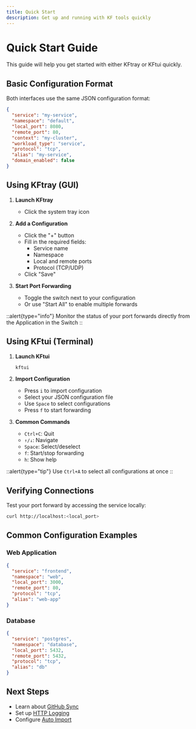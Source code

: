 ```yaml
---
title: Quick Start
description: Get up and running with KF tools quickly
---
```


# Quick Start Guide

This guide will help you get started with either KFtray or KFtui quickly.

## Basic Configuration Format

Both interfaces use the same JSON configuration format:

```json
{
  "service": "my-service",
  "namespace": "default",
  "local_port": 8080,
  "remote_port": 80,
  "context": "my-cluster",
  "workload_type": "service",
  "protocol": "tcp",
  "alias": "my-service",
  "domain_enabled": false
}
```

## Using KFtray (GUI)

1. **Launch KFtray**
   - Click the system tray icon

2. **Add a Configuration**
   - Click the "+" button
   - Fill in the required fields:
     - Service name
     - Namespace
     - Local and remote ports
     - Protocol (TCP/UDP)
   - Click "Save"

3. **Start Port Forwarding**
   - Toggle the switch next to your configuration
   - Or use "Start All" to enable multiple forwards

::alert{type="info"}
Monitor the status of your port forwards directly from the Application in the Switch
::

## Using KFtui (Terminal)

1. **Launch KFtui**
   ```bash
   kftui
   ```

2. **Import Configuration**
   - Press `i` to import configuration
   - Select your JSON configuration file
   - Use `Space` to select configurations
   - Press `f` to start forwarding

3. **Common Commands**
   - `Ctrl+C`: Quit
   - `↑/↓`: Navigate
   - `Space`: Select/deselect
   - `f`: Start/stop forwarding
   - `h`: Show help

::alert{type="tip"}
Use `Ctrl+A` to select all configurations at once
::

## Verifying Connections

Test your port forward by accessing the service locally:

```bash
curl http://localhost:<local_port>
```

## Common Configuration Examples

### Web Application
```json
{
  "service": "frontend",
  "namespace": "web",
  "local_port": 3000,
  "remote_port": 80,
  "protocol": "tcp",
  "alias": "web-app"
}
```

### Database
```json
{
  "service": "postgres",
  "namespace": "database",
  "local_port": 5432,
  "remote_port": 5432,
  "protocol": "tcp",
  "alias": "db"
}
```

## Next Steps

- Learn about [GitHub Sync](/docs/core-features/github-sync)
- Set up [HTTP Logging](/docs/core-features/http-logging)
- Configure [Auto Import](/docs/core-features/auto-import)
